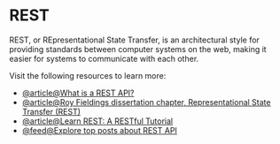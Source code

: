 # REST

REST, or REpresentational State Transfer, is an architectural style for providing standards between computer systems on the web, making it easier for systems to communicate with each other.

Visit the following resources to learn more:

- [@article@What is a REST API?](https://www.redhat.com/en/topics/api/what-is-a-rest-api)
- [@article@Roy Fieldings dissertation chapter, Representational State Transfer (REST)](https://www.ics.uci.edu/~fielding/pubs/dissertation/rest_arch_style.htm)
- [@article@Learn REST: A RESTful Tutorial](https://restapitutorial.com/)
- [@feed@Explore top posts about REST API](https://app.daily.dev/tags/rest-api?ref=roadmapsh)

